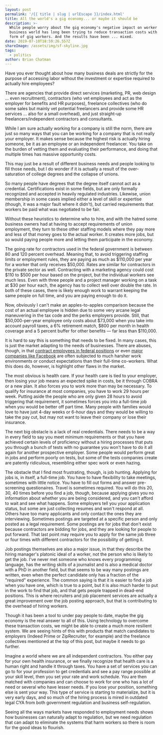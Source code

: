 ```yaml
---
layout: post
permalink: '/{{ title | slug | urlEscape }}/index.html'
title: All the world's a gig economy... or maybe it should be
description: >-
  While people worry about the gig economy's negative impact on worker pay, the
  business world has long been trying to reduce transaction costs with their own
  form of gig workers. And the results have been ... mixed.
date: 2019-07-10T18:59:26.557Z
shareImage: /assets/img/sf-skyline.jpg
tags:
  - politics
author: Brian Chatman
---
```

Have you ever thought about how many business deals are strictly for the purpose of accessing labor without the investment or expertise required to actually hire employees?

There are agencies that provide direct services (marketing, PR, web design ... even recruitment), contractors (who vet employees and act as the employer for benefits and HR purposes), freelance collectives (who do some sales but mainly vet potential freelancers and provide some HR services ... also for a small overhead), and just straight-up freelancers/independent contractors and consultants.

While I am sure actually working for a company is still the norm, there are just so many ways that you can be working for a company that is not really your employer. It makes sense because the highest risk is actually hiring someone, be it as an employee or an independent freelancer. You take on the burden of vetting them and evaluating their performance, and doing that multiple times has massive opportunity costs. 

This may just be a result of different business needs and people looking to fill those needs, but I do wonder if it is actually a result of the over-saturation of college degrees and the collapse of unions. 

So many people have degrees that the degree itself cannot act as a credential. Certifications exist in some fields, but are only formally recognized and accepted in heavily regulated industries. Likewise, union membership in some cases implied either a level of skill or expertise (though, it was a major fault where it didn't), but carried requirements that workers be paid what was negotiated to be fair.

Without these heuristics to determine who to hire, and with the hatred some business owners had at having to accept requirements of union employment, they turn to these other staffing models where they pay more and less of that money goes to the actual worker. It creates more jobs, but so would paying people more and letting them participate in the economy. 

The going rate for contractors used in the federal government is between 80 and 120 percent overhead. Meaning that, to avoid triggering staffing limits or employment rules, they are paying as much as $110,000 per year for a worker that only receives $50,000. Rates are similar for contractors in the private sector as well. Contracting with a marketing agency could cost $110 to $500 per hour based on the project, but the individual workers see much less. Even with three people and a project manager working on a task at $30 per hour each, the agency has to collect well over double the rate. In both of these cases, there is likely enough work to warrant keeping the same people on full time, and you are paying enough to do it. 

Now, obviously I can't make an apples-to-apples comparison because the cost of an actual employee is hidden due to some very arcane legal maneuvering in the tax code and the perks employers provide. Still, that $50,000-per-year employee only costs about $73,000 when you take into account payroll taxes, a 6% retirement match, $800 per month in health coverage and a 5 percent buffer for other benefits — far less than $110,000.

It is hard to say this is something that needs to be fixed. In many cases, this is just the market adapting to the needs of businesses. There are abuses, though, in that [contract employees in federal positions](https://www.contractormisconduct.org/about-fcmd) or even [major companies like Facebook](https://www.theverge.com/2019/6/19/18681845/facebook-moderator-interviews-video-trauma-ptsd-cognizant-tampa) are often subjected to much harsher work environments or conduct expectations than their full-time co-workers. What this does do, however, is highlight other flaws in the market. 

The most obvious is health care. If your health care is tied to your employer, then losing your job means an expected spike in costs, be it through COBRA or a new plan. It also forces you to work more than may be necessary. To qualify for insurance at most companies, you have to work 29 hours per week. Putting aside the people who are only given 28 hours to avoid triggering that requirement, it sometimes forces you into a full-time job when you would be better off part time. Many people with families would love to have just 4-day weeks or 6-hour days and they would be willing to take the pay cut, but may not want to leave their company or lose their insurance.

The next big obstacle is a lack of real credentials. There needs to be a way in every field to say you meet minimum requirements or that you have achieved certain levels of proficiency without a hiring processes that puts you through a bunch of tests with no guarantee you won't have to do it all again for another prospective employer. Some people would perform great in jobs and perform poorly on tests, but some of the tests companies create are patently ridiculous, resembling either spec work or even hazing.

The obstacle that I find most frustrating, though, is job hunting. Applying for jobs is, in itself, a full-time job. You have to have flexibility to take meetings, sometimes with little notice. You have to fill out forms and answer pre-screening questionaires. Travel is sometimes required. You will do this 20, 30, 40 times before you find a job, though, because applying gives you no information about whether you are being considered, and you can't afford to wait and see what happens. Some employers tell you your application status, but some are just collecting resumes and won't respond at all. Others have too many applicants and only contact the ones they are interviewing. Sometimes postings are targeted at a specific person and only posted as a legal requirement. Some postings are for jobs that don't exist because contractors are bidding for jobs, and they are looking for people to put forward. That last point may require you to apply for the same job three or four times with different contractors for the possibility of getting it. 

Job postings themselves are also a major issue, in that they describe the hiring manager's platonic ideal of a worker, not the person who is likely to get the job. I've never met someone who knows every programming language, has the writing skills of a journalist and is also a medical doctor with a PhD in another field, but that seems to be way many postings are written, even when the perfect candidate only has a fraction of the "required" experience. The common saying is that it is easier to find a job when you have one, which is true to a point, but it is also much harder to put in the work to find that job, and that gets people trapped in dead-end positions. This is where recruiters and job placement services are actually a great improvement over the job posting approach, but that is contributing to the overhead of hiring workers. 

Though it has been a tool to under pay people to date, maybe the gig economy is the real answer to all of this. Using technology to overcome these transaction costs, we might be able to create a much more resilient system. We are seeing hints of this with products that match candidates to employers (Indeed Prime or ZipRecruiter, for example) and the freelance collectives mentioned at the top of this post, but maybe it needs to go further.

Imagine a world where we are all independent contractors. You either pay for your own health insurance, or we finally recognize that health care is a human right and handle it through taxes. You have a set of services you can go to for your profession to get credentials and see a pay range possible at your skill level, then you set your rate and work schedule. You are then matched with companies and can choose to work for one who has a lot of need or several who have lesser needs. If you lose your position, something else is sent your way. This type of service is starting to materialize, but it is very early days, and so much of the hiring process is mired in outdated legal CYA from both government regulation and business self-regulation.

Seeing all the ways markets have responded to employment needs shows how businesses can naturally adapt to regulation, but we need regulation that can adapt to eliminate the systems that harm workers so there is room for the good ideas to flourish. 
